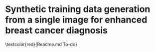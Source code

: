 # Synthetic training data generation from a single image for enhanced breast cancer diagnosis

\textcolor{red}{Readme.md To-do}

